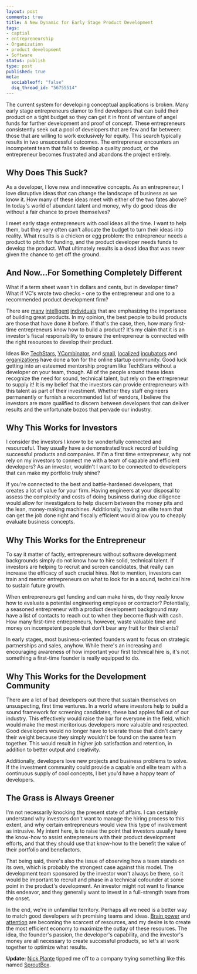 ```yaml
--- 
layout: post
comments: true
title: A New Dynamic for Early Stage Product Development
tags: 
- captial
- entrepreneurship
- Organization
- product development
- Software
status: publish
type: post
published: true
meta: 
  sociableoff: "false"
  dsq_thread_id: "56755514"
---
```

The current system for developing conceptual applications is broken. Many early stage entrepreneurs clamor to find developers that can build their product on a tight budget so they can get it in front of venture of angel funds for further development and proof of concept. These entrepreneurs consistently seek out a pool of developers that are few and far between: those that are willing to work exclusively for equity. This search typically results in two unsuccessful outcomes. The entrepreneur encounters an incompetent team that fails to develop a quality product, or the entrepreneur becomes frustrated and abandons the project entirely.

## Why Does This Suck?

As a developer, I love new and innovative concepts. As an entrepreneur, I love disruptive ideas that can change the landscape of business as we know it. How many of these ideas meet with either of the two fates above? In today's world of abundant talent and money, why do good ideas die without a fair chance to prove themselves? 

I meet early stage entrepreneurs with cool ideas all the time. I want to help them, but they very often can't allocate the budget to turn their ideas into reality. What results is a chicken or egg problem: the entrepreneur needs a product to pitch for funding, and the product developer needs funds to develop the product. What ultimately results is a dead idea that was never given the chance to get off the ground.

## And Now...For Something Completely Different

What if a term sheet wasn't in dollars and cents, but in developer time? What if VC's wrote two checks - one to the entrepreneur and one to a recommended product development firm?

There are [many](http://onstartups.com/) [intelligent](http://sethgodin.com/sg/) [individuals](http://www.guykawasaki.com/) that are emphasizing the importance of building great products. In my opinion, the best people to build products are those that have done it before. If that's the case, then, how many first-time entrepreneurs know how to build a product? It's my claim that it is an investor's fiscal responsibility to ensure the entrepreneur is connected with the right resources to develop their product.

Ideas like [TechStars](http://www.techstars.org), [YCombinator](http://ycombinator.com/), and [small](http://www.cictr.com/), [localized](http://www.webinnovatorsgroup.com/) [incubators](http://betahouse.org/) and [organizations](http://www.mit100k.org/) have done a ton for the online startup community.  Good luck getting into an esteemed mentorship program like TechStars without a developer on your team, though. All of the people around these ideas recognize the need for sound, technical talent, but rely on the entrepreneur to supply it! It is my belief that the investors can provide entrepreneurs with this talent as part of their investment. Whether they staff engineers permanently or furnish a recommended list of vendors, I believe the investors are more qualified to discern between developers that can deliver results and the unfortunate bozos that pervade our industry.

## Why This Works for Investors

I consider the investors I know to be wonderfully connected and resourceful. They usually have a demonstrated track record of building successful products and companies. If I'm a first time entrepreneur, why not rely on my investors to connect me with a team of capable and efficient developers? As an investor, wouldn't I want to be connected to developers that can make my portfolio truly shine?

If you're connected to the best and battle-hardened developers, that creates a lot of value for your firm. Having engineers at your disposal to assess the complexity and costs of doing business during due diligence would allow for investigators to help discern between the money pits and the lean, money-making machines. Additionally, having an elite team that can get the job done right and fiscally efficient would allow you to cheaply evaluate business concepts.

## Why This Works for the Entrepreneur

To say it matter of factly, entrepreneurs without software development  backgrounds simply do not know how to hire solid, technical talent. If investors are helping to recruit and screen candidates, that really can increase the efficacy of such crucial hires. Not to mention, investors can train and mentor entrepreneurs on what to look for in a sound, technical hire to sustain future growth.

When entrepreneurs get funding and can make hires, do they *really* know how to evaluate a potential engineering employee or contractor? Potentially, a seasoned entrepreneur with a product development background may have a list of contacts to reach out to when they become flush with cash. How many first-time entrepreneurs, however, waste valuable time and money on incompetent people that don't bear any fruit for their clients?

In early stages, most business-oriented founders want to focus on strategic partnerships and sales, anyhow. While there's an increasing and encouraging awareness of how important your first technical hire is,  it's not something a first-time founder is really equipped to do.

## Why This Works for the Development Community

There are a lot of bad developers out there that sustain themselves on unsuspecting, first time ventures. In a world where investors help to build a sound framework for screening candidates, these bad apples fall out of our industry. This effectively would raise the bar for everyone in the field, which would make the most meritorious developers more valuable and respected. Good developers would no longer have to tolerate those that didn't carry their weight because they simply wouldn't be found on the same team together. This would result in higher job satisfaction and retention, in addition to better output and creativity.

Additionally, developers love new projects and business problems to solve. If the investment community could provide a capable and elite team with a continuous supply of cool concepts, I bet you'd have a happy team of developers.

## The Grass is Always Greener

I'm not necessarily knocking the present state of affairs. I can certainly understand why investors don't want to manage the hiring process to this extent, and why certain entrepreneurs would view this type of involvement as intrusive. My intent here, is to raise the point that investors usually have the know-how to assist entrepreneurs with their product development efforts, and that they should use that know-how to the benefit the value of their portfolio and benefactors.

That being said, there's also the issue of observing how a team stands on its own, which is probably the strongest case against this model. The development team sponsored by the investor won't always be there, so it would be important to recruit and phase in a technical cofounder at some point in the product's development. An investor might not want to finance this endeavor, and they generally want to invest in a full-strength team from the onset. 

In the end, we're in unfamiliar territory. Perhaps all we need is a better way to match good developers with promising teams and ideas. [Brain power](http://www.businessweek.com/bwdaily/dnflash/dec2005/nf20051223_7594_db039.htm) and [attention](http://news.bbc.co.uk/2/hi/science/nature/1834682.stm) are becoming the scarcest of resources, and my desire is to create the most efficient economy to maximize the outlay of these resources. The idea, the founder's passion, the developer's capability, and the investor's money are all necessary to create successful products, so let's all work together to optimize what results.

**Update:** [Nick Plante](http://blog.zerosum.org/) tipped me off to a company trying something like this named [SproutBox](http://sproutbox.com/).
